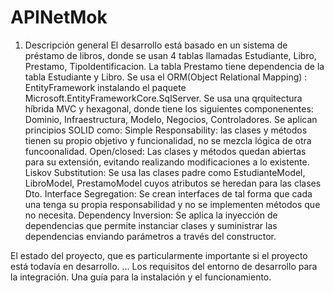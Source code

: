 # APINetMok
1. Descripción general
   El desarrollo está basado en un sistema de préstamo de libros, donde se usan 4 tablas llamadas Estudiante, Libro, Prestamo, TipoIdentificacion.
   La tabla Prestamo tiene dependencia de la tabla Estudiante y Libro.
   Se usa el ORM(Object Relational Mapping) : EntityFramework instalando el paquete Microsoft.EntityFrameworkCore.SqlServer.
   Se usa una qrquitectura híbrida MVC y hexagonal, donde tiene los siguientes componenentes: Dominio, Infraestructura, Modelo, Negocios, Controladores.
   Se aplican principios SOLID como:
   Simple Responsability: las clases y métodos tienen su propio objetivo y funcionalidad, no se mezcla lógica de otra funcoonalidad.
   Open/closed: Las clases y métodos quedan abiertas para su extensión, evitando realizando modificaciones a lo existente.
   Liskov Substitution: Se usa las clases padre como EstudianteModel, LibroModel, PrestamoModel cuyos atributos se heredan para las clases Dto.
   Interface Segregation: Se crean interfaces de tal forma que cada una tenga su propia responsabilidad y no se implementen métodos que no necesita.
   Dependency Inversion: Se aplica la inyección de dependencias que permite instanciar clases y suministrar las dependencias enviando parámetros a través del constructor.
   
   
   
   
El estado del proyecto, que es particularmente importante si el proyecto está todavía en desarrollo. ...
Los requisitos del entorno de desarrollo para la integración.
Una guía para la instalación y el funcionamiento.

